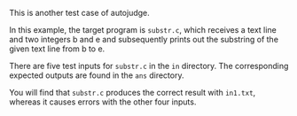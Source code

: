 
This is another test case of autojudge.

In this example, the target program is ``substr.c``, which receives a text line and two integers b and e and subsequently prints out the substring of the given text line from b to e.

There are five test inputs for ``substr.c`` in the ``in`` directory. The corresponding expected outputs are found in the ``ans`` directory.

You will find that ``substr.c`` produces the correct result with ``in1.txt``, whereas it causes errors with the other four inputs.
